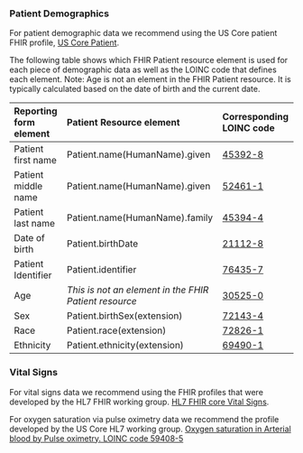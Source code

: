 ### Patient Demographics


For patient demographic data we recommend using the US Core patient FHIR profile, [US Core Patient](http://hl7.org/fhir/us/core/STU3.1/StructureDefinition-us-core-patient.html).

The following table shows which FHIR Patient resource element is used for each piece of demographic data as well as the LOINC code that defines each element.  Note: Age is not an element in the FHIR Patient resource.  It is typically calculated based on the date of birth and the current date.

| Reporting form element     | Patient Resource element | Corresponding LOINC code |
| :--------------------- | :----------------------- | :----------------------- |
| Patient first name     | Patient.name(HumanName).given | [45392-8](https://search.loinc.org/searchLOINC/search.zul?query=45392-8) |
| Patient middle name    | Patient.name(HumanName).given | [52461-1](https://search.loinc.org/searchLOINC/search.zul?query=52461-1) |
| Patient last name      | Patient.name(HumanName).family | [45394-4](https://search.loinc.org/searchLOINC/search.zul?query=45394-4) |
| Date of birth          | Patient.birthDate | [21112-8](https://search.loinc.org/searchLOINC/search.zul?query=45394-4) |
| Patient Identifier    | Patient.identifier | [76435-7](https://search.loinc.org/searchLOINC/search.zul?query=76435-7) |
| Age  | *This is not an element in the FHIR Patient resource*     | [30525-0](https://search.loinc.org/searchLOINC/search.zul?query=30525-0) |
| Sex | Patient.birthSex(extension) | [72143-4](https://search.loinc.org/searchLOINC/search.zul?query=72143-4) |
| Race | Patient.race(extension) | [72826-1](https://search.loinc.org/searchLOINC/search.zul?query=72826-1) |
| Ethnicity | Patient.ethnicity(extension) | [69490-1](https://search.loinc.org/searchLOINC/search.zul?query=69490-1) |



### Vital Signs

For vital signs data we recommend using the FHIR profiles that were developed by the HL7 FHIR working group.  [HL7 FHIR core Vital Signs](http://hl7.org/fhir/R4/observation-vitalsigns.html).

For oxygen saturation via pulse oximetry data we recommend the profile developed by the US Core HL7 working group. [Oxygen saturation in Arterial blood by Pulse oximetry.  LOINC code  59408-5](https://build.fhir.org/ig/HL7/US-Core-R4/StructureDefinition-us-core-pulse-oximetry.html)